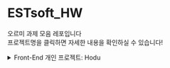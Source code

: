 # ESTsoft_HW

오르미 과제 모음 레포입니다  
프로젝트명을 클릭하면 자세한 내용을 확인하실 수 있습니다!

<details>
  <summary>Front-End 개인 프로젝트: Hodu</summary>

<a list-style-type= 'none' href="https://blueharmel.github.io/ESTsoft_HW/%ED%94%84%EB%A1%A0%ED%8A%B8%EC%97%94%EB%93%9C/Hodu/hodu.html" target="_blank">
프로젝트 페이지 보기</a>

오르미 4기의 첫 개인 프로젝트로 진행했습니다!
<h3>기능</h3>
<details>
<summary>header</summary>

<span style="font-size: 20px; font-weight: bold;">1. 페이지 내 이동기능</span>  
<img width="500px" src="프론트엔드/Hodu/img/gif/moveInPageHeader.gif" alt="페이지 내 이동 예시"/>  
> nav의 글자를 누르면 특정 구역으로 이동합니다.
>- Home : 페이지 상단
>- Map : 지도
>- Subscribe : 구독

<span style="font-size: 20px; font-weight: bold;">2. 고양이 가족사진 다운로드 버튼</span>  
   <img width="500px" src="프론트엔드/Hodu/img/gif/catFamily.gif" alt="다운로드 예시"/>
> Header에 있는 두 버튼을 누르면 고양이 가족 사진을 다운로드 합니다.
</details>

<details>
<summary>main</summary>

<span style="font-size: 20px; font-weight: bold;">1. 고양이 사진 무한 스크롤 컨테이너</span>  
  <img width="500px" src="프론트엔드/Hodu/img/gif/unlimitScroll.gif" alt="무한 스크롤 예시"/>
> Show more 버튼을 누르면 무한스크롤이 활성화 됩니다.  
> 스크롤의 진행도는 하단의 progressBar을 통해 확인할 수 있습니다.

<span style="font-size: 20px; font-weight: bold;">2. 카카오 API 지도</span>  
  <img width="500px" src="프론트엔드/Hodu/img/gif/kakaoMap.gif" alt="카카오 API 지도 예시"/>
> 카카오 API를 활용한 지도 기능입니다.
>- 지도/스카이뷰 : 지도 모드를 변경합니다.
>- +/- : 지도 확대/축소
>- 전체화면 : 전체화면을 열거나 닫는 기능
>- 핀 : 지도 중심을 핀 위치로 설정

<span style="font-size: 20px; font-weight: bold;">3. 구독 기능 + 모달창</span>  
  <img width="500px" src="프론트엔드/Hodu/img/gif/subscribeModal.gif" alt="구독, 모달창 예시"/>
> input 부분에 이메일을 입력하고 subscribe버튼을 누르면 모달창이 나옵니다.
>- 아무것도 입력되지 않을 경우 : 이메일이 입력되지 않았습니다.
>- 입력된 값이 이메일 형식이 아닌 경우 : 이메일 형식이 아닙니다.
>- 입력된 값이 이메일 형식인 경우 : 모달창을 띄운다
</details>

<details>
<summary>footer</summary>

<span style="font-size: 20px; font-weight: bold;">1. SNS 연결 링크</span>  
  <img width="500px" src="프론트엔드/Hodu/img/gif/snsLink.gif" alt="SNS연결 예시"/>
> footer의 각 이미지들에 연결된 sns 서비스 페이지로 이동합니다.
>- 블로그 : 노션 오르미 4기 페이지
>- 인스타 : 인스타그램 메인 페이지
>- 페이스북 : 페이스북 메인 페이지
>- 유튜브 : 유튜브 메인 페이지

<span style="font-size: 20px; font-weight: bold;">2. 페이지 상단으로 이동</span>  
  <img width="500px" src="프론트엔드/Hodu/img/gif/moveInPageFooter.gif" alt="페이지상단 이동 예시"/>
> footer의 글자나 우측 하단의 올라가기 버튼을 누르면 페이지 상단으로 이동합니다.

</details>

<h3>사용 기술 스택</h3>
<img src="http://img.shields.io/badge/html-E34F26?style=for-the-badge&logo=html5&logoColor=white"/>
<img src="http://img.shields.io/badge/css-1572B6?style=for-the-badge&logo=CSS3&logoColor=white"/>
<img src="http://img.shields.io/badge/JavaScript-F7DF1E?style=for-the-badge&logo=JavaScript&logoColor=white"/>
</details>